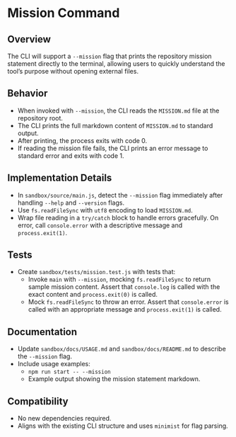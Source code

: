 # Mission Command

## Overview
The CLI will support a `--mission` flag that prints the repository mission statement directly to the terminal, allowing users to quickly understand the tool’s purpose without opening external files.

## Behavior
- When invoked with `--mission`, the CLI reads the `MISSION.md` file at the repository root.
- The CLI prints the full markdown content of `MISSION.md` to standard output.
- After printing, the process exits with code 0.
- If reading the mission file fails, the CLI prints an error message to standard error and exits with code 1.

## Implementation Details
- In `sandbox/source/main.js`, detect the `--mission` flag immediately after handling `--help` and `--version` flags.
- Use `fs.readFileSync` with `utf8` encoding to load `MISSION.md`.
- Wrap file reading in a `try/catch` block to handle errors gracefully. On error, call `console.error` with a descriptive message and `process.exit(1)`.

## Tests
- Create `sandbox/tests/mission.test.js` with tests that:
  - Invoke `main` with `--mission`, mocking `fs.readFileSync` to return sample mission content. Assert that `console.log` is called with the exact content and `process.exit(0)` is called.
  - Mock `fs.readFileSync` to throw an error. Assert that `console.error` is called with an appropriate message and `process.exit(1)` is called.

## Documentation
- Update `sandbox/docs/USAGE.md` and `sandbox/docs/README.md` to describe the `--mission` flag.
- Include usage examples:
  - `npm run start -- --mission`
  - Example output showing the mission statement markdown.

## Compatibility
- No new dependencies required.
- Aligns with the existing CLI structure and uses `minimist` for flag parsing.